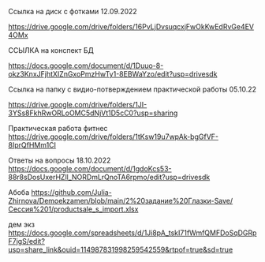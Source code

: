 Ссылка на диск с фотками 12.09.2022

https://drive.google.com/drive/folders/16PvLjDvsuqcxjFwOkKwEdRvGe4EV4OMx 

ССЫЛКА на конспект БД

https://docs.google.com/document/d/1Duuo-8-okz3KnxJFjhtXIZnGxoPmzHwTy1-8EBWaYzo/edit?usp=drivesdk

Ссылка на папку с видио-потверждением практической работы 05.10.22

https://drive.google.com/drive/folders/1JI-3YSs8FkhRwORLoOMC5dNjVt1D5cC0?usp=sharing

Практическая работа фитнес
https://drive.google.com/drive/folders/1tKsw19u7wpAk-bgGfVF-8IprQfHMm1CI 

Ответы на вопросы 18.10.2022
https://docs.google.com/document/d/1gdoKcs53-88r8sDosUxerHZll_NORDmLrQnoTA6rpmo/edit?usp=drivesdk 

Абоба
https://github.com/Julia-Zhirnova/Demoekzamen/blob/main/2%20задание%20Глазки-Save/Сессия%201/productsale_s_import.xlsx 

дем экз
https://docs.google.com/spreadsheets/d/1Ji8pA_tskI71fWmfQMFDoSqDGRpF7jgS/edit?usp=share_link&ouid=114987831998259542559&rtpof=true&sd=true
